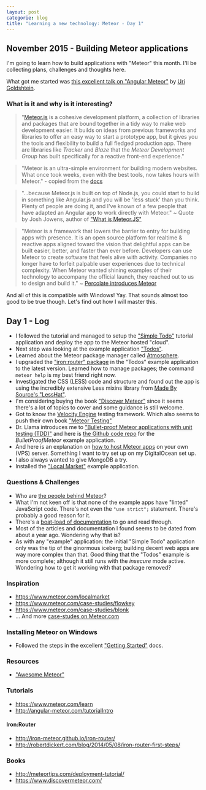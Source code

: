 ```yaml
---
layout: post
categorie: blog
title: "Learning a new technology: Meteor - Day 1"
---
```


## November 2015 - Building Meteor applications

I'm going to learn how to build applications with "Meteor" this month. I'll be collecting plans, challenges and thoughts here.

What got me started was [this excellent talk on "Angular Meteor"](https://www.youtube.com/watch?v=3FT0BqYASCo) by [Uri Goldshtein](https://github.com/urigo).

### What is it and why is it interesting?

> "[Meteor.js](https://www.meteor.com/) is a cohesive development platform, a collection of libraries and packages that are bound together in a tidy way to make web development easier. It builds on ideas from previous frameworks and libraries to offer an easy way to start a prototype app, but it gives you the tools and flexibility to build a full fledged production app. There are libraries like *Tracker* and *Blaze* that the *Meteor Development Group* has built specifically for a reactive front-end experience."

> "Meteor is an ultra-simple environment for building modern websites. What once took weeks, even with the best tools, now takes hours with Meteor." - copied from the [docs](http://docs.meteor.com/#/basic/)

> "...because Meteor.js is built on top of Node.js, you could start to build in something like Angular.js and you will be 'less stuck' than you think. Plenty of people are doing it, and I've known of a few people that have adapted an Angular app to work directly with Meteor." ~ Quote by Josh Jowens, author of ["What is Meteor.JS"](http://joshowens.me/what-is-meteor-js/)

> "Meteor is a framework that lowers the barrier to entry for building apps with presence. It is an open source platform for realtime & reactive apps aligned toward the vision that delightful apps can be built easier, better, and faster than ever before. Developers can use Meteor to create software that feels alive with activity. Companies no longer have to forfeit palpable user experiences due to technical complexity. When Meteor wanted shining examples of their technology to accompany the official launch, they reached out to us to design and build it." ~ [Percolate introduces Meteor](http://percolatestudio.com/what/meteor)

And all of this is compatible with Windows! Yay. That sounds almost too good to be true though. Let's find out how I will master this.

## Day 1 - Log

- I followed the tutorial and managed to setup the ["Simple Todo"](https://www.meteor.com/tutorials/blaze/creating-an-app) tutorial application and deploy the app to the Meteor hosted "cloud".
- Next step was looking at the example application ["Todos"](https://www.meteor.com/todos).
- Learned about the Meteor package manager called [Atmosphere](https://atmospherejs.com).
- I upgraded the ["iron:router" package](https://atmospherejs.com/iron/router) in the "Todos" example application to the latest version. Learned how to manage packages; the command `meteor help` is my best friend right now.
- Investigated the CSS (LESS) code and structure and found out the app is using the incredibly extensive Less mixins library from [Made By Source's "LessHat"](https://github.com/madebysource/lesshat).
- I'm considering buying the book ["Discover Meteor"](https://www.discovermeteor.com) since it seems there's a lot of topics to cover and some guidance is still welcome.
- Got to know the [Velocity Engine](https://velocity.readme.io/) testing framework. Which also seems to push their own book ["Meteor Testing"](http://www.meteortesting.com/)
- Dr. Llama introduces me to ["Bullet-proof Meteor applications with unit testing (TDD)"](https://doctorllama.wordpress.com/2014/09/22/bullet-proof-internationalised-meteor-applications-with-velocity-unit-testing-integration-testing-and-jasmine/) and here is [the Github code repo](https://github.com/tomitrescak/BulletProofMeteor) for the *BulletProofMeteor* example application.
- And here is an explanation on [how to host Meteor apps](https://gist.github.com/chriswessels/6540167) on your own (VPS) server. Something I want to try set up on my DigitalOcean set up.
- I also always wanted to give MongoDB a try.
- Installed the ["Local Market"](https://www.meteor.com/localmarket) example application.

### Questions & Challenges

- Who are [the people behind Meteor](https://www.meteor.com/about/project)?
- What I'm not keen off is that none of the example apps have "linted" JavaScript code. There's not even the `"use strict";` statement. There's probably a good reason for it.
- There's a [boat-load of documentation](http://docs.meteor.com/#/full/) to go and read through.
- Most of the articles and documentation I found seems to be dated from about a year ago. Wondering why that is?
- As with any "example" application: the initial "Simple Todo" application only was the tip of the ginormous iceberg; building decent web apps are way more complex than that. Good thing that the "Todos" example is more complete; although it still runs with the *insecure* mode active. Wondering how to get it working with that package removed?

### Inspiration

- <https://www.meteor.com/localmarket>
- <https://www.meteor.com/case-studies/flowkey>
- <https://www.meteor.com/case-studies/blonk>
- ... And more [case-studes on Meteor.com](https://www.meteor.com/case-studies/build-apps-with-meteor)

### Installing Meteor on Windows

- Followed the steps in the excellent ["Getting Started"](http://docs.meteor.com/#/basic/quickstart) docs.

### Resources

- ["Awesome Meteor"](https://github.com/Urigo/awesome-meteor)

### Tutorials

- <https://www.meteor.com/learn>
- <http://angular-meteor.com/tutorialIntro>

#### Iron:Router

- <http://iron-meteor.github.io/iron-router/>
- <http://robertdickert.com/blog/2014/05/08/iron-router-first-steps/>

### Books

- <http://meteortips.com/deployment-tutorial/>
- <https://www.discovermeteor.com/>